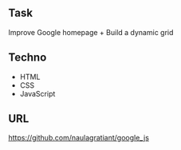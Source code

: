 ## Task 
Improve Google homepage + Build a dynamic grid


## Techno

- HTML
- CSS
- JavaScript

## URL
https://github.com/naulagratiant/google_js
